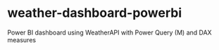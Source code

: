 # weather-dashboard-powerbi
Power BI dashboard using WeatherAPI with Power Query (M) and DAX measures

